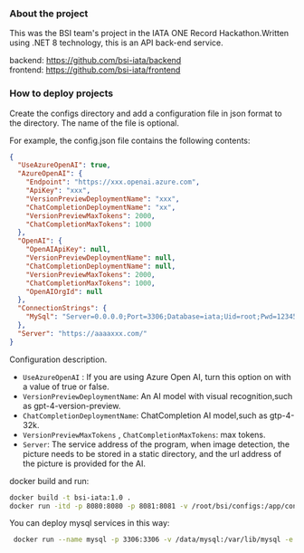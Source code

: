 ### About the project
This was the BSI team's project in the IATA ONE Record Hackathon.Written using .NET 8 technology, this is an API back-end service.  

backend: https://github.com/bsi-iata/backend  
frontend: https://github.com/bsi-iata/frontend   

### How to deploy projects

Create the configs directory and add a configuration file in json format to the directory. The name of the file is optional.

For example, the config.json file contains the following contents:

```json
{
  "UseAzureOpenAI": true,
  "AzureOpenAI": {
    "Endpoint": "https://xxx.openai.azure.com",
    "ApiKey": "xxx",
    "VersionPreviewDeploymentName": "xxx",
    "ChatCompletionDeploymentName": "xx",
    "VersionPreviewMaxTokens": 2000,
    "ChatCompletionMaxTokens": 1000
  },
  "OpenAI": {
    "OpenAIApiKey": null,
    "VersionPreviewDeploymentName": null,
    "ChatCompletionDeploymentName": null,
    "VersionPreviewMaxTokens": 2000,
    "ChatCompletionMaxTokens": 1000,
    "OpenAIOrgId": null
  },
  "ConnectionStrings": {
    "MySql": "Server=0.0.0.0;Port=3306;Database=iata;Uid=root;Pwd=123456;"
  },
  "Server": "https://aaaaxxx.com/"
}
```

Configuration description.

* `UseAzureOpenAI` : If you are using Azure Open AI, turn this option on with a value of true or false.
* `VersionPreviewDeploymentName`: An AI model with visual recognition,such as gpt-4-version-preview.
* `ChatCompletionDeploymentName`: ChatCompletion AI model,such as gtp-4-32k.
* `VersionPreviewMaxTokens` , `ChatCompletionMaxTokens`: max tokens.
* `Server`: The service address of the program, when image detection, the picture needs to be stored in a static directory, and the url address of the picture is provided for the AI.


docker build and run:
```bash
docker build -t bsi-iata:1.0 .
docker run -itd -p 8080:8080 -p 8081:8081 -v /root/bsi/configs:/app/configs bsi-iata:1.0
```

You can deploy mysql services in this way:

```bash
 docker run --name mysql -p 3306:3306 -v /data/mysql:/var/lib/mysql -e MYSQL_ROOT_PASSWORD=123456 -itd mysql:8.0
```